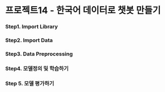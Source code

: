 # 프로젝트14 - 한국어 데이터로 챗봇 만들기
### Step1. Import Library
### Step2. Import Data
### Step3. Data Preprocessing
### Step4. 모델정의 및 학습하기
### Step 5. 모델 평가하기
